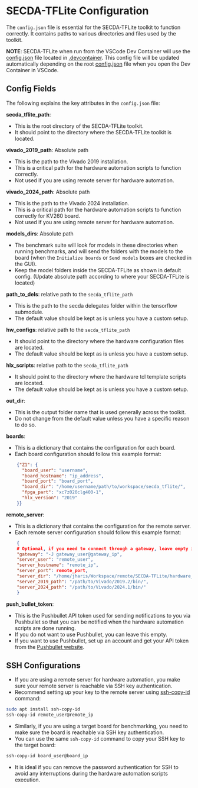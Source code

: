 # SECDA-TFLite Configuration

The `config.json` file is essential for the SECDA-TFLite toolkit to function correctly. It contains paths to various directories and files used by the toolkit.

**NOTE**: SECDA-TFLite when run from the VSCode Dev Container will use the [config.json](../.devcontainer/config.json) file located in [.devcontainer](../.devcontainer).
This config file will be updated automatically depending on the root [config.json](./config.json) file when you open the Dev Container in VSCode.

## Config Fields

The following explains the key attributes in the `config.json` file:

**secda_tflite_path**:
- This is the root directory of the SECDA-TFLite toolkit.
- It should point to the directory where the SECDA-TFLite toolkit is located.

**vivado_2019_path**: Absolute path 
- This is the path to the Vivado 2019 installation.
- This is a critical path for the hardware automation scripts to function correctly.
- Not used if you are using remote server for hardware automation.


**vivado_2024_path**: Absolute path
- This is the path to the Vivado 2024 installation.
- This is a critical path for the hardware automation scripts to function correctly for KV260 board.
- Not used if you are using remote server for hardware automation.

**models_dirs**: Absolute path
- The benchmark suite will look for models in these directories when running benchmarks, and will send the folders with the models to the board (when the `Initialize boards` or `Send models` boxes are checked in the GUI).
- Keep the model folders inside the SECDA-TFLite as shown in default config. (Update absolute path according to where your SECDA-TFLite is located)

**path_to_dels**: relative path to the `secda_tflite_path`
- This is the path to the secda delegates folder within the tensorflow submodule.
- The default value should be kept as is unless you have a custom setup.

**hw_configs**: relative path to the `secda_tflite_path`
- It should point to the directory where the hardware configuration files are located.
- The default value should be kept as is unless you have a custom setup.

**hlx_scripts**: relative path to the `secda_tflite_path`
- It should point to the directory where the hardware tcl template scripts are located.
- The default value should be kept as is unless you have a custom setup.




**out_dir**:
- This is the output folder name that is used generally across the toolkit.
- Do not change from the default value unless you have a specific reason to do so.



  
**boards**:
- This is a dictionary that contains the configuration for each board.
- Each board configuration should follow this example format:
```json
    {"Z1": {
      "board_user": "username",
      "board_hostname": "ip_address",
      "board_port": "board_port",
      "board_dir": "/home/username/path/to/workspace/secda_tflite/",
      "fpga_part": "xc7z020clg400-1",
      "hlx_version": "2019"
    }}
```

**remote_server**:
- This is a dictionary that contains the configuration for the remote server.
- Each remote server configuration should follow this example format:
```json
    {    
    # Optional, if you need to connect through a gateway, leave empty if not needed 
    "gateway": "-J gateway_user@gateway_ip", 
    "server_user": "remote_user",
    "server_hostname": "remote_ip",
    "server_port": remote_port,
    "server_dir": "/home/jharis/Workspace/remote/SECDA-TFLite/hardware_automation_remote/",
    "server_2019_path": "/path/to/Vivado/2019.2/bin/",
    "server_2024_path": "/path/to/Vivado/2024.1/bin/"
    }
```

**push_bullet_token**:
- This is the Pushbullet API token used for sending notifications to you via Pushbullet so that you can be notified when the hardware automation scripts are done running.
- If you do not want to use Pushbullet, you can leave this empty.
- If you want to use Pushbullet, set up an account and get your API token from the [Pushbullet website](https://www.pushbullet.com/).


## SSH Configurations

- If you are using a remote server for hardware automation, you make sure your remote server is reachable via SSH key authentication.
- Recommend setting up your key to the remote server using [ssh-copy-id](https://www.ssh.com/academy/ssh/copy-id) command:
```bash
sudo apt install ssh-copy-id
ssh-copy-id remote_user@remote_ip
```

- Similarly, if you are using a target board for benchmarking, you need to make sure the board is reachable via SSH key authentication.
- You can use the same `ssh-copy-id` command to copy your SSH key to the target board:
```bash
ssh-copy-id board_user@board_ip
```

- It is ideal if you can remove the password authentication for SSH to avoid any interruptions during the hardware automation scripts execution.